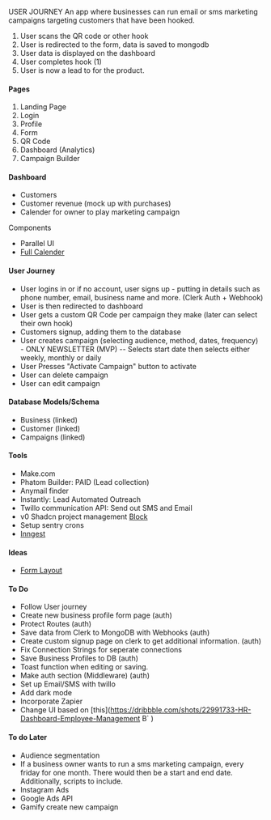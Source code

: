 USER JOURNEY
An app where businesses can run email or sms marketing campaigns targeting customers that have been hooked.

1. User scans the QR code or other hook
2. User is redirected to the form, data is saved to mongodb
3. User data is displayed on the dashboard
4. User completes hook (1)
5. User is now a lead to for the product.

#### Pages

1. Landing Page
2. Login
3. Profile
4. Form
5. QR Code
6. Dashboard (Analytics)
7. Campaign Builder

#### Dashboard

- Customers
- Customer revenue (mock up with purchases)
- Calender for owner to play marketing campaign

Components

- Parallel UI
- [Full Calender](https://fullcalendar.io/)

#### User Journey

- User logins in or if no account, user signs up - putting in details such as phone number, email, business name and more. (Clerk Auth + Webhook)
- User is then redirected to dashboard
- User gets a custom QR Code per campaign they make (later can select their own hook)
- Customers signup, adding them to the database
- User creates campaign (selecting audience, method, dates, frequency) - ONLY NEWSLETTER (MVP) -- Selects start date then selects either weekly, monthly or daily
- User Presses "Activate Campaign" button to activate
- User can delete campaign
- User can edit campaign

#### Database Models/Schema

- Business (linked)
- Customer (linked)
- Campaigns (linked)

#### Tools

- Make.com
- Phatom Builder: PAID (Lead collection)
- Anymail finder
- Instantly: Lead Automated Outreach
- Twillo communication API: Send out SMS and Email
- v0 Shadcn project management [Block](https://v0.dev/chat/Gwr1KoyJK0i)
- Setup sentry crons
- [Inngest](https://www.inngest.com/)

#### Ideas

- [Form Layout](https://dribbble.com/shots/24926472-Campaign-Saas-Web-App-Dashboard-Create-Campaign-Component)

#### To Do

- Follow User journey
- Create new business profile form page (auth)
- Protect Routes (auth)
- Save data from Clerk to MongoDB with Webhooks (auth)
- Create custom signup page on clerk to get additional information. (auth)
- Fix Connection Strings for seperate connections
- Save Business Profiles to DB (auth)
- Toast function when editing or saving.
- Make auth section (Middleware) (auth)
- Set up Email/SMS with twillo
- Add dark mode
- Incorporate Zapier
- Change UI based on [this](https://dribbble.com/shots/22991733-HR-Dashboard-Employee-Management B` )

#### To do Later

- Audience segmentation
- If a business owner wants to run a sms marketing campaign, every friday for one month. There would then be a start and end date. Additionally, scripts to include.
- Instagram Ads
- Google Ads API
- Gamify create new campaign
